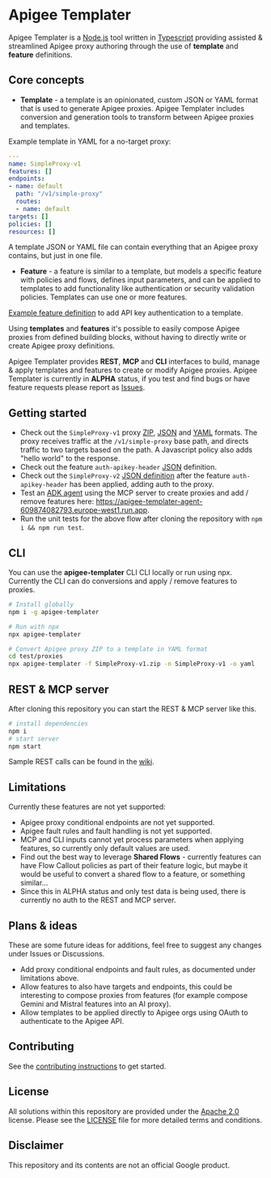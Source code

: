 # Apigee Templater
Apigee Templater is a [Node.js](https://nodejs.org/) tool written in [Typescript](https://www.typescriptlang.org/) providing assisted & streamlined Apigee proxy authoring through the use of **template** and **feature** definitions.

## Core concepts

- **Template** - a template is an opinionated, custom JSON or YAML format that is  used to generate Apigee proxies. Apigee Templater includes conversion and generation tools to transform between Apigee proxies and templates.

Example template in YAML for a no-target proxy:
```yaml
---
name: SimpleProxy-v1
features: []
endpoints:
- name: default
  path: "/v1/simple-proxy"
  routes:
  - name: default
targets: []
policies: []
resources: []
```
A template JSON or YAML file can contain everything that an Apigee proxy contains, but just in one file.
- **Feature** - a feature is similar to a template, but models a specific feature with policies and flows, defines input parameters, and can be applied to templates to add functionality like authentication or security validation policies. Templates can use one or more features.

[Example feature definition](https://github.com/apigee/apigee-templater/blob/main/test/features/auth-apikey-header.json) to add API key authentication to a template.

Using **templates** and **features** it's possible to easily compose Apigee proxies from defined building blocks, without having to directly write or create Apigee proxy definitions.

Apigee Templater provides **REST**, **MCP** and **CLI** interfaces to build, manage & apply templates and features to create or modify Apigee proxies. Apigee Templater is currently in **ALPHA** status, if you test and find bugs or have feature requests please report as [Issues](https://github.com/apigee/apigee-templater/issues).

## Getting started
- Check out the `SimpleProxy-v1` proxy [ZIP](https://github.com/apigee/apigee-templater/tree/main/test/proxies/SimpleProxy-v1/apiproxy), [JSON](https://github.com/apigee/apigee-templater/blob/main/test/proxies/SimpleProxy-v1.json) and [YAML](https://github.com/apigee/apigee-templater/blob/main/test/proxies/SimpleProxy-v1.yaml) formats. The proxy receives traffic at the `/v1/simple-proxy` base path, and directs traffic to two targets based on the path. A Javascript policy also adds "hello world" to the response.
- Check out the feature `auth-apikey-header` [JSON](https://github.com/apigee/apigee-templater/blob/main/test/features/auth-apikey-header.json) definition.
- Check out the `SimpleProxy-v2` [JSON definition](https://github.com/apigee/apigee-templater/blob/main/test/proxies/SimpleProxy-v2.json) after the feature `auth-apikey-header` has been applied, adding auth to the proxy.
- Test an [ADK agent](https://google.github.io/adk-docs/) using the MCP server to create proxies and add / remove features here: https://apigee-templater-agent-609874082793.europe-west1.run.app.
- Run the unit tests for the above flow after cloning the repository with `npm i && npm run test`.
## CLI
You can use the **apigee-templater** CLI CLI locally or run using npx. Currently the CLI can do conversions and apply / remove features to proxies.
```sh
# Install globally
npm i -g apigee-templater

# Run with npx
npx apigee-templater

# Convert Apigee proxy ZIP to a template in YAML format
cd test/proxies
npx apigee-templater -f SimpleProxy-v1.zip -n SimpleProxy-v1 -o yaml
```
## REST & MCP server
After cloning this repository you can start the REST & MCP server like this.
```sh
# install dependencies
npm i
# start server
npm start
```
Sample REST calls can be found in the [wiki](https://github.com/apigee/apigee-templater/wiki).

## Limitations
Currently these features are not yet supported:
- Apigee proxy conditional endpoints are not yet supported.
- Apigee fault rules and fault handling is not yet supported.
- MCP and CLI inputs cannot yet process parameters when applying features, so currently only default values are used.
- Find out the best way to leverage **Shared Flows** - currently features can have Flow Callout policies as part of their feature logic, but maybe it would be useful to convert a shared flow to a feature, or something similar...
- Since this in ALPHA status and only test data is being used, there is currently no auth to the REST and MCP server.

## Plans & ideas
These are some future ideas for additions, feel free to suggest any changes under Issues or Discussions.
- Add proxy conditional endpoints and fault rules, as documented under limitations above.
- Allow features to also have targets and endpoints, this could be interesting to compose proxies from features (for example compose Gemini and Mistral features into an AI proxy).
- Allow templates to be applied directly to Apigee orgs using OAuth to authenticate to the Apigee API.

## Contributing

See the [contributing instructions](./CONTRIBUTING.md) to get started.

## License

All solutions within this repository are provided under the
[Apache 2.0](https://www.apache.org/licenses/LICENSE-2.0) license.
Please see the [LICENSE](./LICENSE) file for more detailed terms and conditions.

## Disclaimer

This repository and its contents are not an official Google product.
